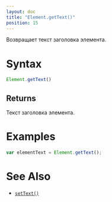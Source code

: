 ```yaml
---
layout: doc
title: "Element.getText()"
position: 15
---
```


Возвращает текст заголовка элемента.

# Syntax

```js
Element.getText()
```

## Returns

Текст заголовка элемента.

# Examples

```js
var elementText = Element.getText();
```

# See Also

* [`setText()`](../Element.setText/)
